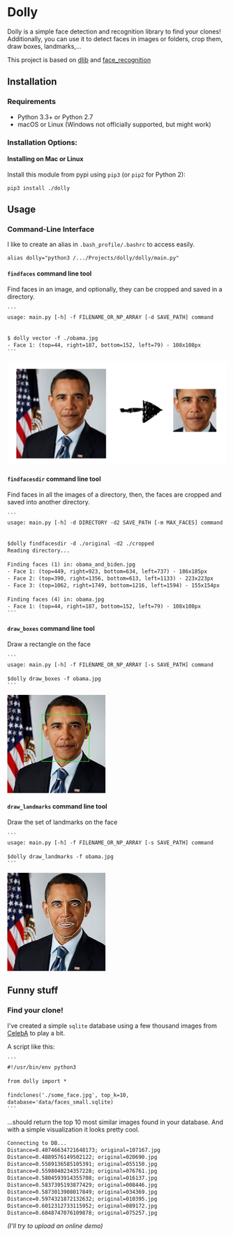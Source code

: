 # Dolly
Dolly is a simple face detection and recognition library to find your clones!
Additionally, you can use it to detect faces in images or folders, crop them, draw boxes, landmarks,...

This project is based on [dlib](http://dlib.net) and [face_recognition](https://github.com/ageitgey/face_recognition)

## Installation

### Requirements

  * Python 3.3+ or Python 2.7
  * macOS or Linux (Windows not officially supported, but might work)

### Installation Options:

#### Installing on Mac or Linux

Install this module from pypi using `pip3` (or `pip2` for Python 2):

```
pip3 install ./dolly
```


## Usage

### Command-Line Interface

I like to create an alias in `.bash_profile/.bashrc` to access easily.

    alias dolly="python3 /.../Projects/dolly/dolly/main.py"


#### `findfaces` command line tool
Find faces in an image, and optionally, they can be cropped and saved in a directory.

    ```
    usage: main.py [-h] -f FILENAME_OR_NP_ARRAY [-d SAVE_PATH] command


    $ dolly vector -f ./obama.jpg
    - Face 1: (top=44, right=187, bottom=152, left=79) - 108x108px
    ```

![](https://github.com/salvacarrion/dolly/raw/master/docs/images/findfaces.png)


#### `findfacesdir` command line tool
Find faces in all the images of a directory, then, the faces are cropped and saved into another directory.

    ```
    usage: main.py [-h] -d DIRECTORY -d2 SAVE_PATH [-m MAX_FACES] command


    $dolly findfacesdir -d ./original -d2 ./cropped
    Reading directory...

    Finding faces (1) in: obama_and_biden.jpg
    - Face 1: (top=449, right=923, bottom=634, left=737) - 186x185px
    - Face 2: (top=390, right=1356, bottom=613, left=1133) - 223x223px
    - Face 3: (top=1062, right=1749, bottom=1216, left=1594) - 155x154px

    Finding faces (4) in: obama.jpg
    - Face 1: (top=44, right=187, bottom=152, left=79) - 108x108px
    ```


#### `draw_boxes` command line tool

Draw a rectangle on the face

    ```
    usage: main.py [-h] -f FILENAME_OR_NP_ARRAY [-s SAVE_PATH] command

    $dolly draw_boxes -f obama.jpg
    ```

![](https://github.com/salvacarrion/dolly/raw/master/docs/images/rectangle.jpg)


#### `draw_landmarks` command line tool

Draw the set of landmarks on the face

    ```
    usage: main.py [-h] -f FILENAME_OR_NP_ARRAY [-s SAVE_PATH] command

    $dolly draw_landmarks -f obama.jpg
    ```

![](https://github.com/salvacarrion/dolly/raw/master/docs/images/landmarks.jpg)


## Funny stuff

### Find your clone!

I've created a simple `sqlite` database using a few thousand images from
[CelebA](http://mmlab.ie.cuhk.edu.hk/projects/CelebA.html) to play a bit.

A script like this:

    ```
    #!/usr/bin/env python3

    from dolly import *

    findclones('./some_face.jpg', top_k=10, database='data/faces_small.sqlite)
    ```

...should return the top 10 most similar images found in your database. And with a simple visualization it looks pretty cool.

```
Connecting to DB...
Distance=0.40746634721648173; original=107167.jpg
Distance=0.4889576149502122; original=020690.jpg
Distance=0.5589136585105391; original=055150.jpg
Distance=0.5598040234357228; original=076761.jpg
Distance=0.5804593914355708; original=016137.jpg
Distance=0.5837395193877429; original=008446.jpg
Distance=0.5873013908017849; original=034369.jpg
Distance=0.5974321872132632; original=010395.jpg
Distance=0.6012312733115952; original=089172.jpg
Distance=0.6048747076109878; original=075257.jpg
```

*(I'll try to upload an online demo)*